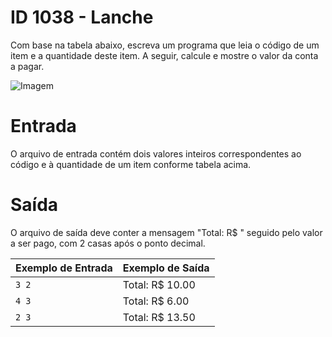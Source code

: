 # ID 1038 - Lanche

Com base na tabela abaixo, escreva um programa que leia o código de um item e a quantidade deste item. A seguir, calcule e mostre o valor da conta a pagar.

![Imagem](https://resources.beecrowd.com/gallery/images/problems/UOJ_1038_pt.png)

# Entrada

O arquivo de entrada contém dois valores inteiros correspondentes ao código e à quantidade de um item conforme tabela acima.

# Saída

O arquivo de saída deve conter a mensagem "Total: R$ " seguido pelo valor a ser pago, com 2 casas após o ponto decimal.

| Exemplo de Entrada  | Exemplo de Saída |
| ------------------- | ---------------- |
| `3 2`               | Total: R$ 10.00  |
| `4 3`               | Total: R$ 6.00   |
| `2 3`               | Total: R$ 13.50  |